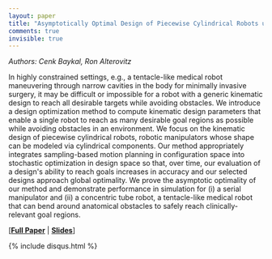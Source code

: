 ```yaml
---
layout: paper
title: "Asymptotically Optimal Design of Piecewise Cylindrical Robots using Motion Planning"
comments: true
invisible: true
---
```


<p class="text-left"><i>Authors: Cenk Baykal, Ron Alterovitz</i></p>

In highly constrained settings, e.g., a tentacle-like medical robot maneuvering through narrow cavities in the body for minimally invasive surgery, it may be difficult or impossible for a robot with a generic kinematic design to reach all desirable targets while avoiding obstacles. We introduce a design optimization method to compute kinematic design parameters that enable a single robot to reach as many desirable goal regions as possible while avoiding obstacles in an environment. We focus on the kinematic design of piecewise cylindrical robots, robotic manipulators whose shape can be modeled via cylindrical components. Our method appropriately integrates sampling-based motion planning in configuration space into stochastic optimization in design space so that, over time, our evaluation of a design's ability to reach goals increases in accuracy and our selected designs approach global optimality. We prove the asymptotic optimality of our method and demonstrate performance in simulation for (i) a serial manipulator and (ii) a concentric tube robot, a tentacle-like medical robot that can bend around anatomical obstacles to safely reach clinically-relevant goal regions.

[<b><a href="/static/papers/08.pdf">Full Paper</a></b> | <b><a href="/static/slides/08.mp4">Slides</a></b>]

{% include disqus.html %}